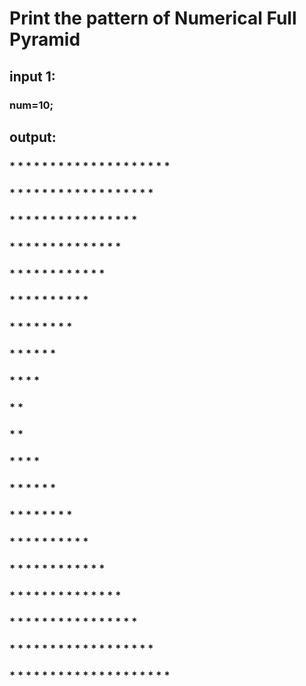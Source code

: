 # Print the pattern of Numerical Full Pyramid 

## input 1:
### num=10;

## output:


### * * * * * * * * * * * * * * * * * * * * 
### * * * * * * * * *     * * * * * * * * * 
### * * * * * * * *         * * * * * * * * 
### * * * * * * *             * * * * * * * 
### * * * * * *                 * * * * * * 
### * * * * *                     * * * * * 
### * * * *                         * * * * 
### * * *                             * * * 
### * *                                 * * 
### *                                     *
### *                                     *
### * *                                 * *
### * * *                             * * *
### * * * *                         * * * *
### * * * * *                     * * * * * 
### * * * * * *                 * * * * * *
### * * * * * * *             * * * * * * *
### * * * * * * * *         * * * * * * * *
### * * * * * * * * *     * * * * * * * * *
### * * * * * * * * * * * * * * * * * * * *